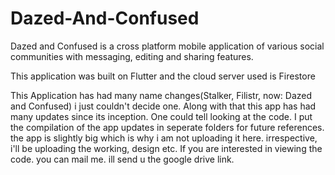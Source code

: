 # Dazed-And-Confused

Dazed and Confused is a cross platform mobile application of various social communities with messaging, editing and sharing features.

This application was built on Flutter and the cloud server used is Firestore

This Application has had many name changes(Stalker, Filistr, now: Dazed and Confused) i just couldn't decide one. Along with that this app has had many updates since its inception. One could tell looking at the code. I put the compilation of the app updates in seperate folders for future references. the app is slightly big which is why i am not uploading it here. irrespective, i'll be uploading the working, design etc. If you are interested in viewing the code. you can mail me. ill send u the google drive link.
